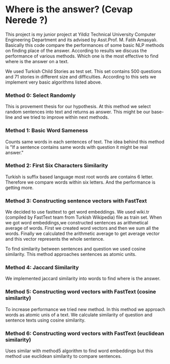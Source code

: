 # Where is the answer? (Cevap Nerede ?)

This project is my junior project at Yildiz Technical University Computer Engineering Department and its advised by Asst.Prof. M. Fatih Amasyalı.
Basically this code compare the performances of some basic NLP methods on finding place of the answer. 
According to results we discuss the performance of various methods. Which one is the most effective to find where is the answer on a text.

We used Turkish Child Stories as test set. This set contains 500 questions and 71 stories in different size and difficulties.
According to this sets we implement very basic algorithms listed above.

### Method 0: Select Randomly
This is provement thesis for our hypothesis. At this method we select random sentences into text and returns as answer.
This might be our base-line and we tried to improve within next methods.

### Method 1: Basic Word Sameness
Counts same words in each sentences of text. The idea behind this method is "If a sentence contains same words with question it might be real answer."

### Method 2: First Six Characters Similarity
Turkish is suffix based language most root words are contains 6 letter. Therefore we compare words within six letters.
And the performance is getting more.

### Method 3: Constructing sentence vectors with FastText
We decided to use fasttext to get word embeddings. We used wiki.tr (compiled by FastText team from Turkish Wikipedia) file as train set.
When we got word embeddings,we constructed sentences as arithmetical average of words. First we created word vectors and then we sum all the words.
Finally we calculated the arithmetic average to get average vector and this vector represents the whole sentence.

To find similarity between sentences and question we used cosine similarity. This method approaches sentences as atomic units.  

### Method 4: Jaccard Similarity
We implemented jaccard similarity into words to find where is the answer.

### Method 5: Constructing word vectors with FastText (cosine similarity)
To increase performance we tried new method. In this method we approach words as atomic unis of a text. We calculate similarity of question and sentence texts using cosine similarity.

### Method 6: Constructing word vectors with FastText (euclidean similarity)
Uses similar with method5 algorithm to find word embeddings but this method use euclidean similarity to compare sentences. 
